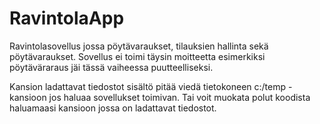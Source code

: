 # RavintolaApp
Ravintolasovellus jossa pöytävaraukset, tilauksien hallinta sekä pöytävaraukset.
Sovellus ei toimi täysin moitteetta esimerkiksi pöytäväraraus jäi tässä vaiheessa puutteelliseksi.

Kansion ladattavat tiedostot sisältö pitää viedä tietokoneen c:/temp -kansioon jos haluaa sovellukset toimivan.
Tai voit muokata polut koodista haluamaasi kansioon jossa on ladattavat tiedostot.
